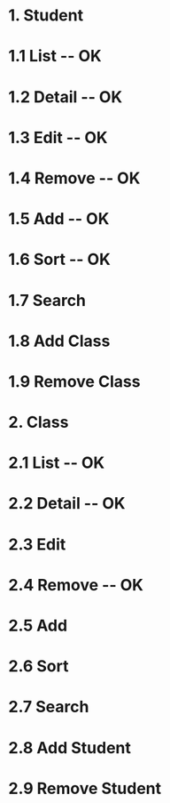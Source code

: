 # 1. Student
#   1.1 List -- OK
#   1.2 Detail -- OK
#   1.3 Edit -- OK
#   1.4 Remove -- OK
#   1.5 Add -- OK
#   1.6 Sort -- OK
#   1.7 Search
#   1.8 Add Class
#   1.9 Remove Class

# 2. Class
#   2.1 List -- OK
#   2.2 Detail -- OK
#   2.3 Edit
#   2.4 Remove -- OK
#   2.5 Add
#   2.6 Sort
#   2.7 Search
#   2.8 Add Student
#   2.9 Remove Student
